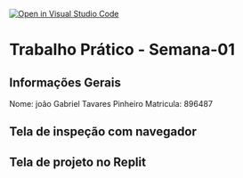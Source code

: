 
[![Open in Visual Studio Code](https://classroom.github.com/assets/open-in-vscode-2e0aaae1b6195c2367325f4f02e2d04e9abb55f0b24a779b69b11b9e10269abc.svg)](https://classroom.github.com/online_ide?assignment_repo_id=18822531&assignment_repo_type=AssignmentRepo)
# Trabalho Prático - Semana-01

## Informações Gerais
Nome: joão Gabriel Tavares Pinheiro
Matricula: 896487

## Tela de inspeção com navegador
 

## Tela de projeto no Replit

